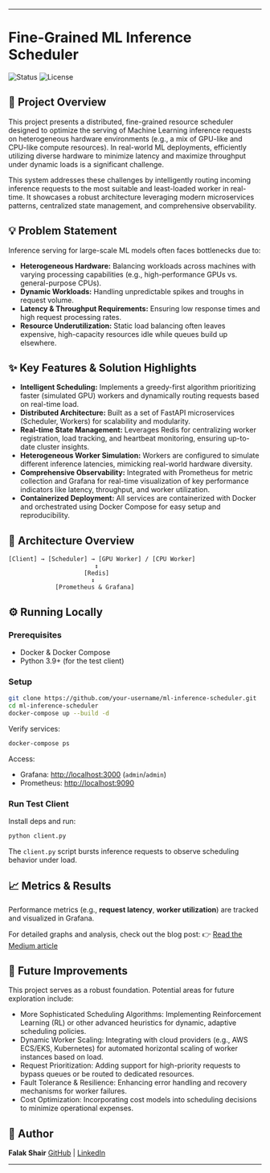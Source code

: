
---

# Fine-Grained ML Inference Scheduler

![Status](https://img.shields.io/badge/Status-Complete-brightgreen)
![License](https://img.shields.io/badge/License-MIT-blue.svg)

## 🌟 Project Overview

This project presents a distributed, fine-grained resource scheduler designed to optimize the serving of Machine Learning inference requests on heterogeneous hardware environments (e.g., a mix of GPU-like and CPU-like compute resources). In real-world ML deployments, efficiently utilizing diverse hardware to minimize latency and maximize throughput under dynamic loads is a significant challenge.

This system addresses these challenges by intelligently routing incoming inference requests to the most suitable and least-loaded worker in real-time. It showcases a robust architecture leveraging modern microservices patterns, centralized state management, and comprehensive observability.

## 💡 Problem Statement

Inference serving for large-scale ML models often faces bottlenecks due to:
* **Heterogeneous Hardware:** Balancing workloads across machines with varying processing capabilities (e.g., high-performance GPUs vs. general-purpose CPUs).
* **Dynamic Workloads:** Handling unpredictable spikes and troughs in request volume.
* **Latency & Throughput Requirements:** Ensuring low response times and high request processing rates.
* **Resource Underutilization:** Static load balancing often leaves expensive, high-capacity resources idle while queues build up elsewhere.

## ✨ Key Features & Solution Highlights

* **Intelligent Scheduling:** Implements a greedy-first algorithm prioritizing faster (simulated GPU) workers and dynamically routing requests based on real-time load.
* **Distributed Architecture:** Built as a set of FastAPI microservices (Scheduler, Workers) for scalability and modularity.
* **Real-time State Management:** Leverages Redis for centralizing worker registration, load tracking, and heartbeat monitoring, ensuring up-to-date cluster insights.
* **Heterogeneous Worker Simulation:** Workers are configured to simulate different inference latencies, mimicking real-world hardware diversity.
* **Comprehensive Observability:** Integrated with Prometheus for metric collection and Grafana for real-time visualization of key performance indicators like latency, throughput, and worker utilization.
* **Containerized Deployment:** All services are containerized with Docker and orchestrated using Docker Compose for easy setup and reproducibility.

## 🧱 Architecture Overview

```
[Client] → [Scheduler] → [GPU Worker] / [CPU Worker]
                        ↕
                     [Redis]
                       ↕
             [Prometheus & Grafana]
```

## ⚙️ Running Locally

### Prerequisites

* Docker & Docker Compose
* Python 3.9+ (for the test client)

### Setup

```bash
git clone https://github.com/your-username/ml-inference-scheduler.git
cd ml-inference-scheduler
docker-compose up --build -d
```

Verify services:

```bash
docker-compose ps
```

Access:

* Grafana: [http://localhost:3000](http://localhost:3000) (`admin`/`admin`)
* Prometheus: [http://localhost:9090](http://localhost:9090)

### Run Test Client

Install deps and run:

```bash
python client.py
```

The `client.py` script bursts inference requests to observe scheduling behavior under load.

## 📈 Metrics & Results

Performance metrics (e.g., **request latency**, **worker utilization**) are tracked and visualized in Grafana.

For detailed graphs and analysis, check out the blog post:
👉 [Read the Medium article](https://medium.com/p/9d5575895c10)

## 🧪 Future Improvements

This project serves as a robust foundation. Potential areas for future exploration include:

- More Sophisticated Scheduling Algorithms: Implementing Reinforcement Learning (RL) or other advanced heuristics for dynamic, adaptive scheduling policies.
- Dynamic Worker Scaling: Integrating with cloud providers (e.g., AWS ECS/EKS, Kubernetes) for automated horizontal scaling of worker instances based on load.
- Request Prioritization: Adding support for high-priority requests to bypass queues or be routed to dedicated resources.
- Fault Tolerance & Resilience: Enhancing error handling and recovery mechanisms for worker failures.
- Cost Optimization: Incorporating cost models into scheduling decisions to minimize operational expenses.

## 👤 Author

**Falak Shair**
[GitHub](https://github.com/falakshair01) | [LinkedIn](https://www.linkedin.com/in/falak-shair-software-engineer/)

---
